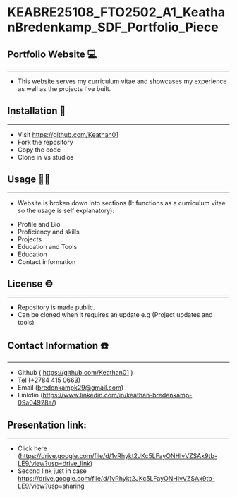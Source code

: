 # KEABRE25108_FTO2502_A1_KeathanBredenkamp_SDF_Portfolio_Piece


## Portfolio Website 💻
<hr>

* This website serves my curriculum vitae and showcases my experience as well as the projects I've built.


## Installation 🤖
<hr>


* Visit https://github.com/Keathan01 
* Fork the repository 
* Copy the code 
* Clone in Vs studios
 

 ## Usage 👷‍♂️
<hr>
 
- Website is broken down into sections (It functions as a curriculum vitae so the usage is self explanatory):


* Profile and Bio
* Proficiency and skills 
* Projects 
* Education and Tools
* Education
* Contact information


## License ©️
<hr>


* Repository is made public.
* Can be cloned when it requires an update e.g (Project updates and tools)

## Contact Information ☎️
<hr>

- Github ( https://github.com/Keathan01 )
- Tel (+2784 415 0663)
- Email (bredenkampk29@gmail.com)
- Linkdin (https://www.linkedin.com/in/keathan-bredenkamp-09a04928a/)

## Presentation link:
<hr>

- Click here  (https://drive.google.com/file/d/1vRhykt2JKc5LFayONHlvVZSAx9tb-LE9/view?usp=drive_link)
- Second link just in case https://drive.google.com/file/d/1vRhykt2JKc5LFayONHlvVZSAx9tb-LE9/view?usp=sharing
